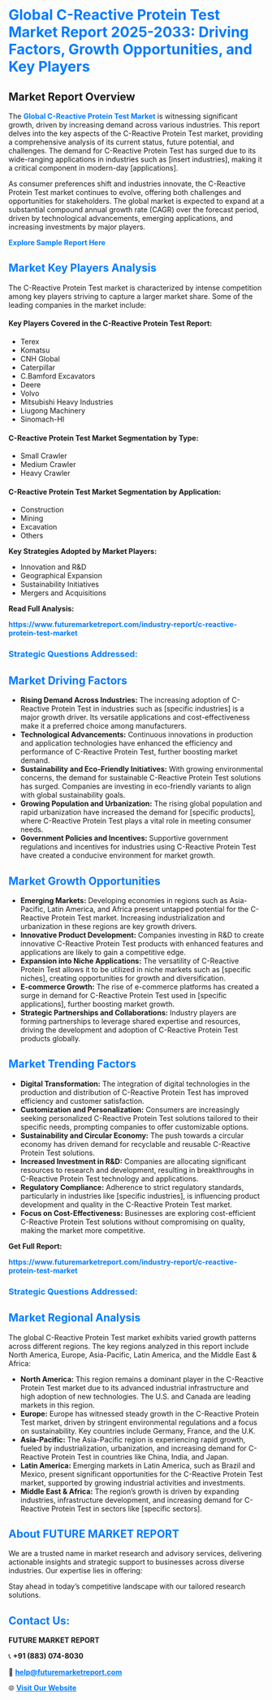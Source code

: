 <h1 style="color: #007BFF;">Global C-Reactive Protein Test Market Report 2025-2033: Driving Factors, Growth Opportunities, and Key Players</h1>

<section id="overview">
<h2>Market Report Overview</h2>
<p>The <a href="https://www.futuremarketreport.com/industry-report/c-reactive-protein-test-market" style="color: #007BFF; text-decoration: none;"><strong>Global C-Reactive Protein Test Market</strong></a> is witnessing significant growth, driven by increasing demand across various industries. This report delves into the key aspects of the C-Reactive Protein Test market, providing a comprehensive analysis of its current status, future potential, and challenges. The demand for C-Reactive Protein Test has surged due to its wide-ranging applications in industries such as [insert industries], making it a critical component in modern-day [applications].</p>
<p>As consumer preferences shift and industries innovate, the C-Reactive Protein Test market continues to evolve, offering both challenges and opportunities for stakeholders. The global market is expected to expand at a substantial compound annual growth rate (CAGR) over the forecast period, driven by technological advancements, emerging applications, and increasing investments by major players.</p>
</section>

<section id="overview">
<p><a href="https://www.futuremarketreport.com/request-sample/reportId=34314" style="color: #007BFF; text-decoration: none;"><strong>Explore Sample Report Here</strong></a></p>
</section>

<section id="key-players">
<h2 style="color: #007BFF;">Market Key Players Analysis</h2>
<p>The C-Reactive Protein Test market is characterized by intense competition among key players striving to capture a larger market share. Some of the leading companies in the market include:</p>
<h4>Key Players Covered in the C-Reactive Protein Test Report:</h4>
<ul><li>Terex</li><li>Komatsu</li><li>CNH Global</li><li>Caterpillar</li><li>C.Bamford Excavators</li><li>Deere</li><li>Volvo</li><li>Mitsubishi Heavy Industries</li><li>Liugong Machinery</li><li>Sinomach-HI</li></ul>
<h4>C-Reactive Protein Test Market Segmentation by Type:</h4>
<ul><li>Small Crawler</li><li>Medium Crawler</li><li>Heavy Crawler</li></ul>

<h4>C-Reactive Protein Test Market Segmentation by Application:</h4>
<ul><li>Construction</li><li>Mining</li><li>Excavation</li><li>Others</li></ul>
<p><strong>Key Strategies Adopted by Market Players:</strong></p>
<ul>
<li>Innovation and R&D</li>
<li>Geographical Expansion</li>
<li>Sustainability Initiatives</li>
<li>Mergers and Acquisitions</li>
</ul>
</section>

<section>
<p><strong>Read Full Analysis: </strong></p><a href="https://www.futuremarketreport.com/industry-report/c-reactive-protein-test-market" style="color: #007BFF; text-decoration: none;"><strong>https://www.futuremarketreport.com/industry-report/c-reactive-protein-test-market</strong></a>
<h3 style="color: #007BFF;">Strategic Questions Addressed:</h3>
</section>

<section id="driving-factors">
<h2 style="color: #007BFF;">Market Driving Factors</h2>
<ul>
<li><strong>Rising Demand Across Industries:</strong> The increasing adoption of C-Reactive Protein Test in industries such as [specific industries] is a major growth driver. Its versatile applications and cost-effectiveness make it a preferred choice among manufacturers.</li>
<li><strong>Technological Advancements:</strong> Continuous innovations in production and application technologies have enhanced the efficiency and performance of C-Reactive Protein Test, further boosting market demand.</li>
<li><strong>Sustainability and Eco-Friendly Initiatives:</strong> With growing environmental concerns, the demand for sustainable C-Reactive Protein Test solutions has surged. Companies are investing in eco-friendly variants to align with global sustainability goals.</li>
<li><strong>Growing Population and Urbanization:</strong> The rising global population and rapid urbanization have increased the demand for [specific products], where C-Reactive Protein Test plays a vital role in meeting consumer needs.</li>
<li><strong>Government Policies and Incentives:</strong> Supportive government regulations and incentives for industries using C-Reactive Protein Test have created a conducive environment for market growth.</li>
</ul>
</section>

<section id="growth-opportunities">
<h2 style="color: #007BFF;">Market Growth Opportunities</h2>
<ul>
<li><strong>Emerging Markets:</strong> Developing economies in regions such as Asia-Pacific, Latin America, and Africa present untapped potential for the C-Reactive Protein Test market. Increasing industrialization and urbanization in these regions are key growth drivers.</li>
<li><strong>Innovative Product Development:</strong> Companies investing in R&D to create innovative C-Reactive Protein Test products with enhanced features and applications are likely to gain a competitive edge.</li>
<li><strong>Expansion into Niche Applications:</strong> The versatility of C-Reactive Protein Test allows it to be utilized in niche markets such as [specific niches], creating opportunities for growth and diversification.</li>
<li><strong>E-commerce Growth:</strong> The rise of e-commerce platforms has created a surge in demand for C-Reactive Protein Test used in [specific applications], further boosting market growth.</li>
<li><strong>Strategic Partnerships and Collaborations:</strong> Industry players are forming partnerships to leverage shared expertise and resources, driving the development and adoption of C-Reactive Protein Test products globally.</li>
</ul>
</section>

<section id="trending-factors">
<h2 style="color: #007BFF;">Market Trending Factors</h2>
<ul>
<li><strong>Digital Transformation:</strong> The integration of digital technologies in the production and distribution of C-Reactive Protein Test has improved efficiency and customer satisfaction.</li>
<li><strong>Customization and Personalization:</strong> Consumers are increasingly seeking personalized C-Reactive Protein Test solutions tailored to their specific needs, prompting companies to offer customizable options.</li>
<li><strong>Sustainability and Circular Economy:</strong> The push towards a circular economy has driven demand for recyclable and reusable C-Reactive Protein Test solutions.</li>
<li><strong>Increased Investment in R&D:</strong> Companies are allocating significant resources to research and development, resulting in breakthroughs in C-Reactive Protein Test technology and applications.</li>
<li><strong>Regulatory Compliance:</strong> Adherence to strict regulatory standards, particularly in industries like [specific industries], is influencing product development and quality in the C-Reactive Protein Test market.</li>
<li><strong>Focus on Cost-Effectiveness:</strong> Businesses are exploring cost-efficient C-Reactive Protein Test solutions without compromising on quality, making the market more competitive.</li>
</ul>
</section>

<section>
<p><strong>Get Full Report: </strong></p><a href="https://www.futuremarketreport.com/industry-report/c-reactive-protein-test-market" style="color: #007BFF; text-decoration: none;"><strong>https://www.futuremarketreport.com/industry-report/c-reactive-protein-test-market</strong></a>
<h3 style="color: #007BFF;">Strategic Questions Addressed:</h3>
</section>


<section id="regional-analysis">
<h2 style="color: #007BFF;">Market Regional Analysis</h2>
<p>The global C-Reactive Protein Test market exhibits varied growth patterns across different regions. The key regions analyzed in this report include North America, Europe, Asia-Pacific, Latin America, and the Middle East & Africa:</p>
<ul>
<li><strong>North America:</strong> This region remains a dominant player in the C-Reactive Protein Test market due to its advanced industrial infrastructure and high adoption of new technologies. The U.S. and Canada are leading markets in this region.</li>
<li><strong>Europe:</strong> Europe has witnessed steady growth in the C-Reactive Protein Test market, driven by stringent environmental regulations and a focus on sustainability. Key countries include Germany, France, and the U.K.</li>
<li><strong>Asia-Pacific:</strong> The Asia-Pacific region is experiencing rapid growth, fueled by industrialization, urbanization, and increasing demand for C-Reactive Protein Test in countries like China, India, and Japan.</li>
<li><strong>Latin America:</strong> Emerging markets in Latin America, such as Brazil and Mexico, present significant opportunities for the C-Reactive Protein Test market, supported by growing industrial activities and investments.</li>
<li><strong>Middle East & Africa:</strong> The region’s growth is driven by expanding industries, infrastructure development, and increasing demand for C-Reactive Protein Test in sectors like [specific sectors].</li>
</ul>
</section>

<footer>
<h2 style="color: #007BFF;">About FUTURE MARKET REPORT</h2>
<p>We are a trusted name in market research and advisory services, delivering actionable insights and strategic support to businesses across diverse industries. Our expertise lies in offering:</p>

<p>Stay ahead in today’s competitive landscape with our tailored research solutions.</p>

<h2 style="color: #007BFF;">Contact Us:</h2>
<p><strong>FUTURE MARKET REPORT</strong></p>
<p>📞 <strong>+91 (883) 074-8030</strong></p>
<p>📧 <strong><a href="mailto:help@futuremarketreport.com" style="color: #007BFF;">help@futuremarketreport.com</a></strong></p>
<p>🌐 <strong><a href="https://www.futuremarketreport.com/" style="color: #007BFF;">Visit Our Website</a></strong></p>
</footer>